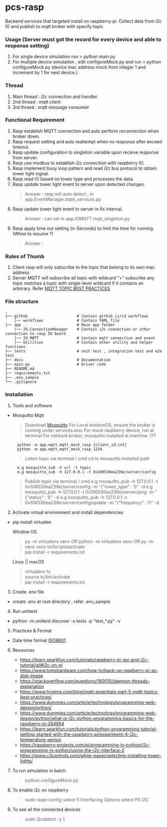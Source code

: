 # pcs-rasp
Backend services that targeted install on raspberry-pi. Collect data from i2c IO and publish to mqtt broker with specify topic. 

### Usage (Server must got the record for every device and able to response setting)
1. For single device simulation run > python main.py
2. For multiple device simulation , edit configureMock.py and run > python configureMock.py (device mac address mock from integer 1 and increment by 1 for next device.)

### Thread
1. Main thread : i2c connection and handler.
2. 2nd thread : mqtt client
3. 3rd thraed : mqtt message consumer

### Functional Requirement
1. Rasp establish MQTT connection and auto perform reconnection when broker down.
2. Rasp request setting and auto reattempt when no response after exceed timeout.
3. Rasp update configuration to singleton variable upon receive response from server.
4. Rasp use modbus to establish i2c connection with raspberry IO.
5. Rasp implement busy loop pattern and read i2c bus protocol to obtain tower light signal.
6. Rasp read IO based on tower type and processes the data.
7. Rasp update tower light event to server upon detected changes.
    > Answer : rasp will auto detect , in app.EventManager.state_services.py
8. Rasp update tower light event to server in fix interval.
    > Answer : can set in app.IOMQTT.mqtt_singleton.py
9. Rasp apply time out setting (in Seconds) to limit the time for running. (When to resume ?)
    > Answer :

 
### Rules of Thumb
1. Client rasp will only subscribe to the topic that belong to its own mac address
2. Server MQTT will subscribe all topic with wildcard "+" subscribe any topic matches a topic with single-level wildcard if it contains an arbitrary. Refer [MQTT TOPIC BEST PRACTICES](https://www.hivemq.com/blog/mqtt-essentials-part-5-mqtt-topics-best-practices/)

### File structure
    .
    ├── github                      # Contain github ci/cd workflows
        |── workflows               # Contain YAML file
    ├── app                         # Main app folder
        |── IO.ConnectionManager    # Contain i2c connection or other connection to rasp IO board
        |── IO.MQTT                 # Contain mqtt connection and event
        |── Utilities               # Contain other utility and helper functions 
    ├── tests                       # unit test , integration test and e2e test
    ├── docs                        # Documentation
    ├── main.py                     # Driver code
    ├── README.md
    ├── requirements.txt
    ├── .env_sample
    └── .gitignore

### Installation
1. Tools and software
- Mosquitto Mqtt
    > Download [Mosquitto](https://mosquitto.org/download/)
    > For Local windowOS, ensure the broker is running under services.msc
    > For mock raspberry device, run at terminal 
    > For network broker, mosquitto installed at machine .171

        python -m app.mqtt.mqtt_mock_rasp {client_id:int}
        python -m app.mqtt.mqtt_mock_rasp 1234

    > Listen topic via terminal  / cmd
        cd to mosquitto installed path

        e.g mosquitto_sub -h url -t topic
        e.g mosquitto_sub -h 127.0.0.1 -t 0x106530ea239e/server/config

    > Publish topic via terminal / cmd
        e.g mosquitto_pub -h 127.0.0.1 -t 0x106530ea239e/server/config -m "{\"tower_type\" : 1}" -d
        e.g mosquitto_pub -h 127.0.0.1 -t 0x106530ea239e/server/ping -m "{\"status\" : 1}" -d
        e.g mosquitto_pub -h 127.0.0.1 -t 0x106530ea239e/server/config/update -m "{\"frequency\" : 1}" -d
    
   
2. Activate virtual environment and install dependencies
- pip install virtualen

    Window OS
    > py -m virtualenv venv *OR* python -m virtualenv venv OR py -m venv venv
    > tc\Scripts\activate   
    > pip install -r requirements.txt   

    Linux || macOS
    > virtualenv tc     
    > source tc/bin/activate    
    > pip install -r requirements.txt 

3. Create .env file
- create .env at root directory , refer .env_sample

4. Run unittest 
-  python -m unittest discover -s tests -p "test_*.py" -v

5. Practices & Format
- Date time format [ISO8601](https://www.iso.org/iso-8601-date-and-time-format.html)

6. Resources
    - https://learn.sparkfun.com/tutorials/raspberry-pi-spi-and-i2c-tutorial/all#i2c-on-pi
    - https://www.tomshardware.com/how-to/back-up-raspberry-pi-as-disk-image
    - https://stackoverflow.com/questions/190010/daemon-threads-explanation
    - https://www.hivemq.com/blog/mqtt-essentials-part-5-mqtt-topics-best-practices/
    - https://www.dummies.com/article/technology/programming-web-design/python/
    - https://www.dummies.com/article/technology/programming-web-design/python/what-is-i2c-python-programming-basics-for-the-raspberry-pi-264864
    - https://learn.sparkfun.com/tutorials/python-programming-tutorial-getting-started-with-the-raspberry-pi/experiment-4-i2c-temperature-sensor
    - https://raspberry-projects.com/pi/programming-in-python/i2c-programming-in-python/using-the-i2c-interface-2
    - https://www.c3controls.com/white-paper/selecting-installing-tower-lights/
    

7. To run simulation in batch
    > python configureMock.py


8. To enable i2c on raspberry
    > sudo raspi-config
    > select 5 Interfacing Options
    > select P5 I2C

9. To see all the connected devices
    > sudo i2cdetect -y 1
    